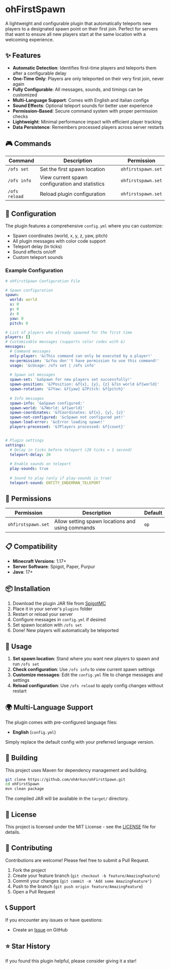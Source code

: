 # ohFirstSpawn

A lightweight and configurable plugin that automatically teleports new players to a designated spawn point on their first join. Perfect for servers that want to ensure all new players start at the same location with a welcoming experience.

## ✨ Features

- **Automatic Detection**: Identifies first-time players and teleports them after a configurable delay
- **One-Time Only**: Players are only teleported on their very first join, never again
- **Fully Configurable**: All messages, sounds, and timings can be customized
- **Multi-Language Support**: Comes with English and Italian configs
- **Sound Effects**: Optional teleport sounds for better user experience
- **Permission-Based**: Secure command system with proper permission checks
- **Lightweight**: Minimal performance impact with efficient player tracking
- **Data Persistence**: Remembers processed players across server restarts

## 🎮 Commands

| Command | Description | Permission |
|---------|-------------|------------|
| `/ofs set` | Set the first spawn location | `ohfirstspawn.set` |
| `/ofs info` | View current spawn configuration and statistics | `ohfirstspawn.set` |
| `/ofs reload` | Reload plugin configuration | `ohfirstspawn.set` |

## 🔧 Configuration

The plugin features a comprehensive `config.yml` where you can customize:

- Spawn coordinates (world, x, y, z, yaw, pitch)
- All plugin messages with color code support
- Teleport delay (in ticks)
- Sound effects on/off
- Custom teleport sounds

### Example Configuration

```yaml
# ohFirstSpawn Configuration File

# Spawn configuration
spawn:
  world: world
  x: 0
  y: 0
  z: 0
  yaw: 0
  pitch: 0

# List of players who already spawned for the first time
players: []
# Customizable messages (supports color codes with &)
messages:
  # Command messages
  only-player: '&cThis command can only be executed by a player!'
  no-permission: '&cYou don''t have permission to use this command!'
  usage: '&cUsage: /ofs set | /ofs info'
 
  # Spawn set messages
  spawn-set: '&aSpawn for new players set successfully!'
  spawn-position: '&7Position: &f{x}, {y}, {z} &7in world &f{world}'
  spawn-rotation: '&7Yaw: &f{yaw} &7Pitch: &f{pitch}'
 
  # Info messages
  spawn-info: '&aSpawn configured:'
  spawn-world: '&7World: &f{world}'
  spawn-coordinates: '&7Coordinates: &f{x}, {y}, {z}'
  spawn-not-configured: '&cSpawn not configured yet!'
  spawn-load-error: '&cError loading spawn!'
  players-processed: '&7Players processed: &f{count}'


# Plugin settings
settings:
  # Delay in ticks before teleport (20 ticks = 1 second)
  teleport-delay: 20
 
  # Enable sounds on teleport
  play-sounds: true
 
  # Sound to play (only if play-sounds is true)
  teleport-sound: ENTITY_ENDERMAN_TELEPORT
```

## 🔐 Permissions

| Permission | Description | Default |
|------------|-------------|---------|
| `ohfirstspawn.set` | Allow setting spawn locations and using commands | `op` |

## 📋 Compatibility

- **Minecraft Versions**: 1.17+
- **Server Software**: Spigot, Paper, Purpur
- **Java**: 17+

## 📦 Installation

1. Download the plugin JAR file from [SpigotMC](https://www.spigotmc.org/resources/ohfirstspawn.127596)
2. Place it in your server's `plugins` folder
3. Restart or reload your server
4. Configure messages in `config.yml` if desired
5. Set spawn location with `/ofs set`
6. Done! New players will automatically be teleported

## 🚀 Usage

1. **Set spawn location**: Stand where you want new players to spawn and run `/ofs set`
2. **Check configuration**: Use `/ofs info` to view current spawn settings
3. **Customize messages**: Edit the `config.yml` file to change messages and settings
4. **Reload configuration**: Use `/ofs reload` to apply config changes without restart

## 🌍 Multi-Language Support

The plugin comes with pre-configured language files:

- **English** (`config.yml`)

Simply replace the default config with your preferred language version.

## 🔨 Building

This project uses Maven for dependency management and building.

```bash
git clone https://github.com/ohArkon/ohFirstSpawn.git
cd ohFirstSpawn
mvn clean package
```

The compiled JAR will be available in the `target/` directory.

## 📄 License

This project is licensed under the MIT License - see the [LICENSE](LICENSE) file for details.

## 🤝 Contributing

Contributions are welcome! Please feel free to submit a Pull Request.

1. Fork the project
2. Create your feature branch (`git checkout -b feature/AmazingFeature`)
3. Commit your changes (`git commit -m 'Add some AmazingFeature'`)
4. Push to the branch (`git push origin feature/AmazingFeature`)
5. Open a Pull Request

## 📞 Support

If you encounter any issues or have questions:

- Create an [Issue](../../issues) on GitHub

## ⭐ Star History

If you found this plugin helpful, please consider giving it a star!

